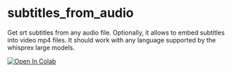 # subtitles_from_audio
Get srt subtitles from any audio file. 
Optionally, it allows to embed subtitles into video mp4 files. 
It should work with any language supported by the whisprex large models.

<a href="https://colab.research.google.com/github/theaidran/subtitles_from_audio/blob/main/subtitles_from_audio.ipynb" target="_parent">
  <img src="https://colab.research.google.com/assets/colab-badge.svg" alt="Open In Colab"/>
</a>

